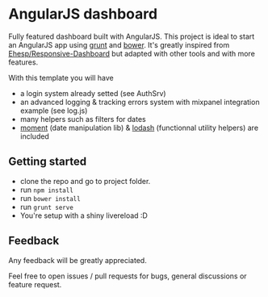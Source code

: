 # AngularJS dashboard

Fully featured dashboard built with AngularJS. This project is ideal to start an AngularJS app using [grunt](http://gruntjs.com/) and [bower](http://bower.io/).
It's greatly inspired from [Ehesp/Responsive-Dashboard](https://github.com/Ehesp/Responsive-Dashboard) but adapted with other tools and with more features.

With this template you will have 

- a login system already setted (see AuthSrv)
- an advanced logging & tracking errors system with mixpanel integration example (see log.js)
- many helpers such as filters for dates
- [moment](http://momentjs.com/) (date manipulation lib) & [lodash](http://lodash.com/) (functionnal utility helpers) are included

## Getting started

- clone the repo and go to project folder.
- run `npm install`
- run `bower install`
- run `grunt serve`
- You're setup with a shiny livereload :D

## Feedback

Any feedback will be greatly appreciated.

Feel free to open issues / pull requests for bugs, general discussions or feature request.
